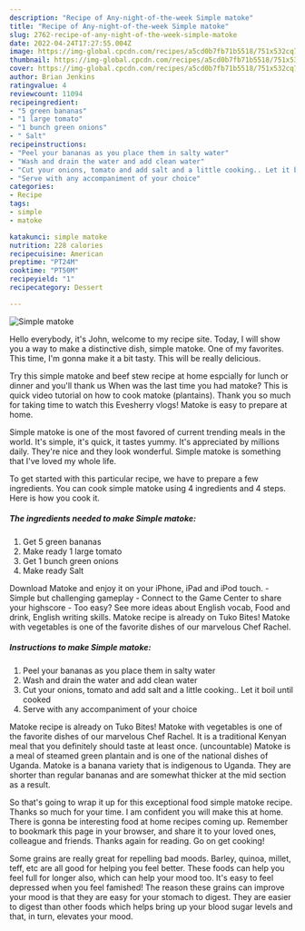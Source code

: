 ```yaml
---
description: "Recipe of Any-night-of-the-week Simple matoke"
title: "Recipe of Any-night-of-the-week Simple matoke"
slug: 2762-recipe-of-any-night-of-the-week-simple-matoke
date: 2022-04-24T17:27:55.004Z
image: https://img-global.cpcdn.com/recipes/a5cd0b7fb71b5518/751x532cq70/simple-matoke-recipe-main-photo.jpg
thumbnail: https://img-global.cpcdn.com/recipes/a5cd0b7fb71b5518/751x532cq70/simple-matoke-recipe-main-photo.jpg
cover: https://img-global.cpcdn.com/recipes/a5cd0b7fb71b5518/751x532cq70/simple-matoke-recipe-main-photo.jpg
author: Brian Jenkins
ratingvalue: 4
reviewcount: 11094
recipeingredient:
- "5 green bananas"
- "1 large tomato"
- "1 bunch green onions"
- " Salt"
recipeinstructions:
- "Peel your bananas as you place them in salty water"
- "Wash and drain the water and add clean water"
- "Cut your onions, tomato and add salt and a little cooking.. Let it boil until cooked"
- "Serve with any accompaniment of your choice"
categories:
- Recipe
tags:
- simple
- matoke

katakunci: simple matoke 
nutrition: 228 calories
recipecuisine: American
preptime: "PT24M"
cooktime: "PT50M"
recipeyield: "1"
recipecategory: Dessert

---
```



![Simple matoke](https://img-global.cpcdn.com/recipes/a5cd0b7fb71b5518/751x532cq70/simple-matoke-recipe-main-photo.jpg)

Hello everybody, it's John, welcome to my recipe site. Today, I will show you a way to make a distinctive dish, simple matoke. One of my favorites. This time, I'm gonna make it a bit tasty. This will be really delicious.

Try this simple matoke and beef stew recipe at home espcially for lunch or dinner and you&#39;ll thank us When was the last time you had matoke? This is quick video tutorial on how to cook matoke (plantains). Thank you so much for taking time to watch this Evesherry vlogs! Matoke is easy to prepare at home.

Simple matoke is one of the most favored of current trending meals in the world. It's simple, it's quick, it tastes yummy. It's appreciated by millions daily. They're nice and they look wonderful. Simple matoke is something that I've loved my whole life.


To get started with this particular recipe, we have to prepare a few ingredients. You can cook simple matoke using 4 ingredients and 4 steps. Here is how you cook it.

<!--inarticleads1-->

##### The ingredients needed to make Simple matoke:

1. Get 5 green bananas
1. Make ready 1 large tomato
1. Get 1 bunch green onions
1. Make ready  Salt


Download Matoke and enjoy it on your iPhone, iPad and iPod touch. - Simple but challenging gameplay - Connect to the Game Center to share your highscore - Too easy? See more ideas about English vocab, Food and drink, English writing skills. Matoke recipe is already on Tuko Bites! Matoke with vegetables is one of the favorite dishes of our marvelous Chef Rachel. 

<!--inarticleads2-->

##### Instructions to make Simple matoke:

1. Peel your bananas as you place them in salty water
1. Wash and drain the water and add clean water
1. Cut your onions, tomato and add salt and a little cooking.. Let it boil until cooked
1. Serve with any accompaniment of your choice


Matoke recipe is already on Tuko Bites! Matoke with vegetables is one of the favorite dishes of our marvelous Chef Rachel. It is a traditional Kenyan meal that you definitely should taste at least once. (uncountable) Matoke is a meal of steamed green plantain and is one of the national dishes of Uganda. Matoke is a banana variety that is indigenous to Uganda. They are shorter than regular bananas and are somewhat thicker at the mid section as a result. 

So that's going to wrap it up for this exceptional food simple matoke recipe. Thanks so much for your time. I am confident you will make this at home. There is gonna be interesting food at home recipes coming up. Remember to bookmark this page in your browser, and share it to your loved ones, colleague and friends. Thanks again for reading. Go on get cooking!

Some grains are really great for repelling bad moods. Barley, quinoa, millet, teff, etc are all good for helping you feel better. These foods can help you feel full for longer also, which can help your mood too. It's easy to feel depressed when you feel famished! The reason these grains can improve your mood is that they are easy for your stomach to digest. They are easier to digest than other foods which helps bring up your blood sugar levels and that, in turn, elevates your mood.
